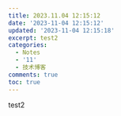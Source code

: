 ```yaml
---
title: 2023.11.04 12:15:12
date: '2023-11-04 12:15:12'
updated: '2023-11-04 12:15:18'
excerpt: test2
categories:
  - Notes
  - '11'
  - 技术博客
comments: true
toc: true
---
```




test2
